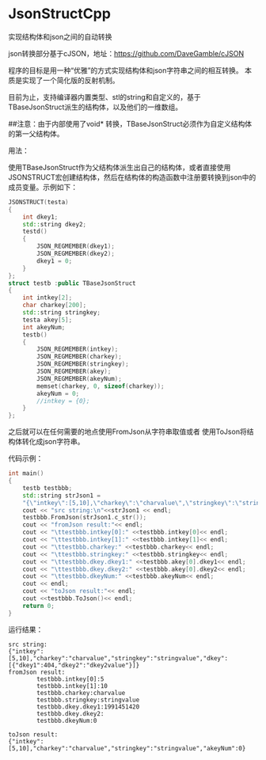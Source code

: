 # JsonStructCpp
实现结构体和json之间的自动转换

json转换部分基于cJSON，地址：https://github.com/DaveGamble/cJSON

程序的目标是用一种“优雅”的方式实现结构体和json字符串之间的相互转换。
本质是实现了一个简化版的反射机制。

目前为止，支持编译器内置类型、stl的string和自定义的，基于
TBaseJsonStruct派生的结构体，以及他们的一维数组。

##注意：由于内部使用了void* 转换，TBaseJsonStruct必须作为自定义结构体
的第一父结构体。

用法：

使用TBaseJsonStruct作为父结构体派生出自己的结构体，或者直接使用
JSONSTRUCT宏创建结构体，然后在结构体的构造函数中注册要转换到json中的
成员变量。示例如下：
```cpp
JSONSTRUCT(testa)
{
    int dkey1;
    std::string dkey2;
    testd()
    {
        JSON_REGMEMBER(dkey1);
        JSON_REGMEMBER(dkey2);
        dkey1 = 0;
    }
};
struct testb :public TBaseJsonStruct
{
    int intkey[2];
    char charkey[200];
    std::string stringkey;
    testa akey[5];
    int akeyNum;
    testb()
    {
        JSON_REGMEMBER(intkey);
        JSON_REGMEMBER(charkey);
        JSON_REGMEMBER(stringkey);
        JSON_REGMEMBER(akey);
        JSON_REGMEMBER(akeyNum);
        memset(charkey, 0, sizeof(charkey));
        akeyNum = 0;
        //intkey = {0};
    }
};
```

之后就可以在任何需要的地点使用FromJson从字符串取值或者
使用ToJson将结构体转化成json字符串。

代码示例：

```cpp
int main()
{
    testb testbbb;
    std::string strJson1 = 
    "{\"intkey\":[5,10],\"charkey\":\"charvalue\",\"stringkey\":\"stringvalue\",\"dkey\":[{\"dkey1\":404,\"dkey2\":\"dkey2value\"}]}";
    cout << "src string:\n"<<strJson1 << endl;
    testbbb.FromJson(strJson1.c_str());
    cout << "fromJson result:"<< endl;
    cout << "\ttestbbb.intkey[0]:" <<testbbb.intkey[0]<< endl;
    cout << "\ttestbbb.intkey[1]:" <<testbbb.intkey[1]<< endl;
    cout << "\ttestbbb.charkey:" <<testbbb.charkey<< endl;
    cout << "\ttestbbb.stringkey:" <<testbbb.stringkey<< endl;
    cout << "\ttestbbb.dkey.dkey1:" <<testbbb.akey[0].dkey1<< endl;
    cout << "\ttestbbb.dkey.dkey2:" <<testbbb.akey[0].dkey2<< endl;
    cout << "\ttestbbb.dkeyNum:" <<testbbb.akeyNum<< endl;
    cout << endl;
    cout << "toJson result:"<< endl;
    cout <<testbbb.ToJson()<< endl;
    return 0;
}
```

运行结果：

```
src string:
{"intkey":[5,10],"charkey":"charvalue","stringkey":"stringvalue","dkey":[{"dkey1":404,"dkey2":"dkey2value"}]}
fromJson result:
        testbbb.intkey[0]:5
        testbbb.intkey[1]:10
        testbbb.charkey:charvalue
        testbbb.stringkey:stringvalue
        testbbb.dkey.dkey1:1991451420
        testbbb.dkey.dkey2:
        testbbb.dkeyNum:0

toJson result:
{"intkey":[5,10],"charkey":"charvalue","stringkey":"stringvalue","akeyNum":0}
```
